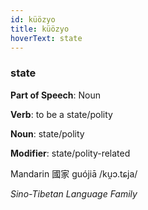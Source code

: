 ```yaml
---
id: küözyo
title: küözyo
hoverText: state
---
```


### state

**Part of Speech**: Noun

**Verb**: to be a state/polity

**Noun**: state/polity

**Modifier**: state/polity-related

Mandarin 國家 guójiā /ku̯ɔ.tɕja/

*Sino-Tibetan Language Family*